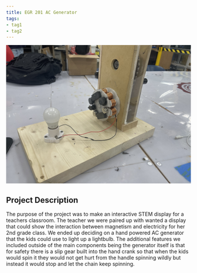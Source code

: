 ```yaml
---
title: EGR 201 AC Generator
tags:
- tag1
- tag2
---
```


![Generator](Gen.jpg)

## Project Description

The purpose of the project was to make an interactive STEM display for a teachers classroom. The teacher we were paired up with wanted a display that could show the interaction between magnetism and electricity for her 2nd grade class. We ended up deciding on a hand powered AC generator that the kids could use to light up a lightbulb. The additional features we included outside of the main components being the generator itself is that for safety there is a slip gear built into the hand crank so that when the kids would spin it they would not get hurt from the handle spinning wildly but instead it would stop and let the chain keep spinning.
